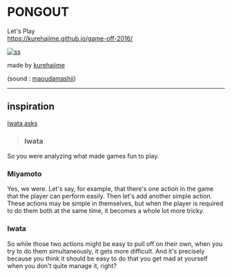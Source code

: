 # PONGOUT

Let's Play  
https://kurehajime.github.io/game-off-2016/


[![ss](https://raw.githubusercontent.com/kurehajime/game-off-2016/master/assets/ss.png)](https://kurehajime.github.io/game-off-2016/)


made by [kurehajime](https://github.com/kurehajime)

(sound : [maoudamashii](http://maoudamashii.jokersounds.com/))


---

## inspiration

[Iwata asks](http://iwataasks.nintendo.com/interviews/#/wii/nsmb/0/0)

>### Iwata  
So you were analyzing what made games fun to play. 
>
### Miyamoto  
Yes, we were. Let's say, for example, that there's one action in the game that the player can perform easily. Then let's add another simple action. These actions may be simple in themselves, but when the player is required to do them both at the same time, it becomes a whole lot more tricky.
>
### Iwata  
 So while those two actions might be easy to pull off on their own, when you try to do them simultaneously, it gets more difficult. And it's precisely because you think it should be easy to do that you get mad at yourself when you don't quite manage it, right?

